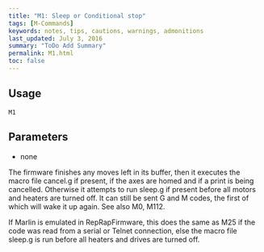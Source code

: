 ```yaml
---
title: "M1: Sleep or Conditional stop" 
tags: [M-Commands]
keywords: notes, tips, cautions, warnings, admonitions
last_updated: July 3, 2016
summary: "ToDo Add Summary"
permalink: M1.html
toc: false
---
```



## Usage ##
```
M1
```

## Parameters ##
+ none

The firmware finishes any moves left in its buffer, then it executes the macro file cancel.g if present, if the axes are homed and if a print is being cancelled. Otherwise it attempts to run sleep.g if present before all motors and heaters are turned off. It can still be sent G and M codes, the first of which will wake it up again. See also M0, M112.

If Marlin is emulated in RepRapFirmware, this does the same as M25 if the code was read from a serial or Telnet connection, else the macro file sleep.g is run before all heaters and drives are turned off.


